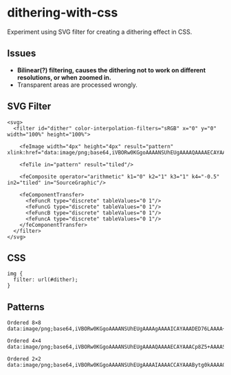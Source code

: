# dithering-with-css
Experiment using SVG filter for creating a dithering effect in CSS.

## Issues
* **Bilinear(?) filtering, causes the dithering not to work on different resolutions, or when zoomed in.**
* Transparent areas are processed wrongly.


## SVG Filter
```
<svg>
  <filter id="dither" color-interpolation-filters="sRGB" x="0" y="0" width="100%" height="100%">

    <feImage width="4px" height="4px" result="pattern" xlink:href="data:image/png;base64,iVBORw0KGgoAAAANSUhEUgAAAAQAAAAECAYAAACp8Z5+AAAASElEQVR42gXBgQAAIAxFwW8QwhBCCCGEIYQQQgghhBBCCEMYwutOkphzYmbsvdG9l9YaEYG7o1or5xxKKay1UGYyxuC9R++dD7yGJkTj6F0HAAAAAElFTkSuQmCC"/>

    <feTile in="pattern" result="tiled"/>

    <feComposite operator="arithmetic" k1="0" k2="1" k3="1" k4="-0.5" in2="tiled" in="SourceGraphic"/>

    <feComponentTransfer>
      <feFuncR type="discrete" tableValues="0 1"/>
      <feFuncG type="discrete" tableValues="0 1"/>
      <feFuncB type="discrete" tableValues="0 1"/>
      <feFuncA type="discrete" tableValues="0 1"/>
    </feComponentTransfer>
  </filter>
</svg>
```


## CSS
```
img {
  filter: url(#dither);
}
```


## Patterns
```
Ordered 8×8
data:image/png;base64,iVBORw0KGgoAAAANSUhEUgAAAAgAAAAICAYAAADED76LAAAA+UlEQVR42gXBERTCUABA0X/OYDAYDAZBEAyCIBgMgiAIgiAYBINgEAwGgyAIBsFgMAiCIAiCIAgGQTAYDAaDIAiCwWDwulcIIXg8HgwGA36/H4qi8Hq9sCyLtm0Rm82G0WjE5XJhvV4ThiHT6ZT7/U4QBIhut0tVVaiqSpZl9Pt9vt8vnU6HsiwRh8OB5XLJfr9nNptxPp9xXZckSbBtGyHLMs/nE9M0aZoGSZJI05ThcEhd14jdbsdkMuF2u+H7PtvtlvF4zPV6xfM8hGEYfD4fdF2nKAp6vR7v9xtN08jzHHE6nVitVsRxzGKx4Hg84jgOURQxn8/5A7oKnYRU4EpfAAAAAElFTkSuQmCC

Ordered 4×4
data:image/png;base64,iVBORw0KGgoAAAANSUhEUgAAAAQAAAAECAYAAACp8Z5+AAAASElEQVR42gXBgQAAIAxFwW8QwhBCCCGEIYQQQgghhBBCCEMYwutOkphzYmbsvdG9l9YaEYG7o1or5xxKKay1UGYyxuC9R++dD7yGJkTj6F0HAAAAAElFTkSuQmCC

Ordered 2×2
data:image/png;base64,iVBORw0KGgoAAAANSUhEUgAAAAIAAAACCAYAAABytg0kAAAAG0lEQVR42mNgYGD4X19f/59h//79/+3t7f8DAEGyCHSQnFc+AAAAAElFTkSuQmCC
```

